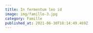 ```yaml
---
title: In fermentum leo id
image: img/famille-3.jpg
category: Famille
published_at: 2021-06-30T18:14:49.469Z
---
```

